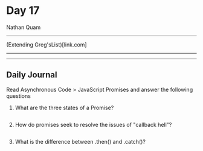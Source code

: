 # Day 17
Nathan Quam

---

(Extending Greg'sList)[link.com]

---
---

## Daily Journal

Read Asynchronous Code > JavaScript Promises and answer the following questions

1. What are the three states of a Promise?
```

```

2. How do promises seek to resolve the issues of "callback hell"?
```

```

3. What is the difference between .then() and .catch()?
```

```